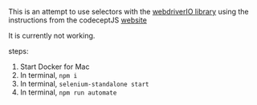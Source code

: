 This is an attempt to use selectors with the [webdriverIO library](http://webdriver.io/guide/usage/selectors.html#Element-with-certain-text) using the
instructions from the codeceptJS [website](http://codecept.io/helpers/WebDriverIO/)


It is currently not working.


steps:
1. Start Docker for Mac
2. In terminal, ```npm i```
2. In terminal, ```selenium-standalone start```
3. In terminal, ```npm run automate```